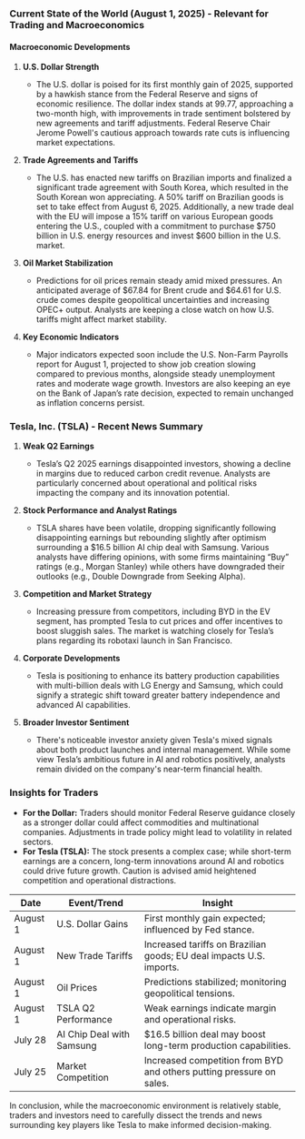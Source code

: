 ### Current State of the World (August 1, 2025) - Relevant for Trading and Macroeconomics

#### Macroeconomic Developments

1. **U.S. Dollar Strength**
   - The U.S. dollar is poised for its first monthly gain of 2025, supported by a hawkish stance from the Federal Reserve and signs of economic resilience. The dollar index stands at 99.77, approaching a two-month high, with improvements in trade sentiment bolstered by new agreements and tariff adjustments. Federal Reserve Chair Jerome Powell's cautious approach towards rate cuts is influencing market expectations.

2. **Trade Agreements and Tariffs**
   - The U.S. has enacted new tariffs on Brazilian imports and finalized a significant trade agreement with South Korea, which resulted in the South Korean won appreciating. A 50% tariff on Brazilian goods is set to take effect from August 6, 2025. Additionally, a new trade deal with the EU will impose a 15% tariff on various European goods entering the U.S., coupled with a commitment to purchase $750 billion in U.S. energy resources and invest $600 billion in the U.S. market.

3. **Oil Market Stabilization**
   - Predictions for oil prices remain steady amid mixed pressures. An anticipated average of $67.84 for Brent crude and $64.61 for U.S. crude comes despite geopolitical uncertainties and increasing OPEC+ output. Analysts are keeping a close watch on how U.S. tariffs might affect market stability.

4. **Key Economic Indicators**
   - Major indicators expected soon include the U.S. Non-Farm Payrolls report for August 1, projected to show job creation slowing compared to previous months, alongside steady unemployment rates and moderate wage growth. Investors are also keeping an eye on the Bank of Japan’s rate decision, expected to remain unchanged as inflation concerns persist.

### Tesla, Inc. (TSLA) - Recent News Summary

1. **Weak Q2 Earnings**
   - Tesla’s Q2 2025 earnings disappointed investors, showing a decline in margins due to reduced carbon credit revenue. Analysts are particularly concerned about operational and political risks impacting the company and its innovation potential.

2. **Stock Performance and Analyst Ratings**
   - TSLA shares have been volatile, dropping significantly following disappointing earnings but rebounding slightly after optimism surrounding a $16.5 billion AI chip deal with Samsung. Various analysts have differing opinions, with some firms maintaining “Buy” ratings (e.g., Morgan Stanley) while others have downgraded their outlooks (e.g., Double Downgrade from Seeking Alpha).

3. **Competition and Market Strategy**
   - Increasing pressure from competitors, including BYD in the EV segment, has prompted Tesla to cut prices and offer incentives to boost sluggish sales. The market is watching closely for Tesla’s plans regarding its robotaxi launch in San Francisco.

4. **Corporate Developments**
   - Tesla is positioning to enhance its battery production capabilities with multi-billion deals with LG Energy and Samsung, which could signify a strategic shift toward greater battery independence and advanced AI capabilities.

5. **Broader Investor Sentiment**
   - There's noticeable investor anxiety given Tesla's mixed signals about both product launches and internal management. While some view Tesla’s ambitious future in AI and robotics positively, analysts remain divided on the company's near-term financial health.

### Insights for Traders
- **For the Dollar:** Traders should monitor Federal Reserve guidance closely as a stronger dollar could affect commodities and multinational companies. Adjustments in trade policy might lead to volatility in related sectors.
- **For Tesla (TSLA):** The stock presents a complex case; while short-term earnings are a concern, long-term innovations around AI and robotics could drive future growth. Caution is advised amid heightened competition and operational distractions.

| Date       | Event/Trend               | Insight                                             |
|------------|---------------------------|-----------------------------------------------------|
| August 1   | U.S. Dollar Gains        | First monthly gain expected; influenced by Fed stance.  |
| August 1   | New Trade Tariffs        | Increased tariffs on Brazilian goods; EU deal impacts U.S. imports. |
| August 1   | Oil Prices                | Predictions stabilized; monitoring geopolitical tensions. |
| August 1   | TSLA Q2 Performance      | Weak earnings indicate margin and operational risks. |
| July 28    | AI Chip Deal with Samsung | $16.5 billion deal may boost long-term production capabilities. |
| July 25    | Market Competition        | Increased competition from BYD and others putting pressure on sales. |

In conclusion, while the macroeconomic environment is relatively stable, traders and investors need to carefully dissect the trends and news surrounding key players like Tesla to make informed decision-making.